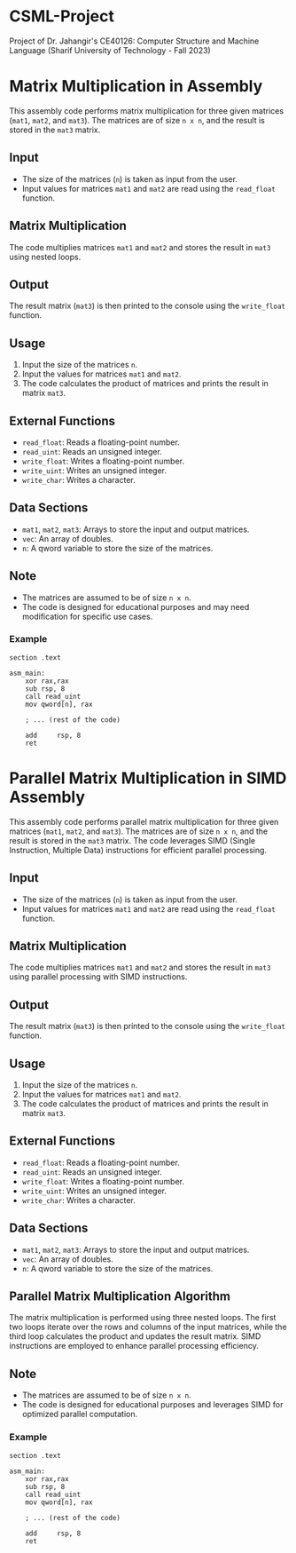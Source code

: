 # CSML-Project
Project of Dr. Jahangir's CE40126: Computer Structure and Machine Language (Sharif University of Technology - Fall 2023)

# Matrix Multiplication in Assembly

This assembly code performs matrix multiplication for three given matrices (`mat1`, `mat2`, and `mat3`). The matrices are of size `n x n`, and the result is stored in the `mat3` matrix.

## Input
- The size of the matrices (`n`) is taken as input from the user.
- Input values for matrices `mat1` and `mat2` are read using the `read_float` function.

## Matrix Multiplication
The code multiplies matrices `mat1` and `mat2` and stores the result in `mat3` using nested loops.

## Output
The result matrix (`mat3`) is then printed to the console using the `write_float` function.

## Usage
1. Input the size of the matrices `n`.
2. Input the values for matrices `mat1` and `mat2`.
3. The code calculates the product of matrices and prints the result in matrix `mat3`.

## External Functions
- `read_float`: Reads a floating-point number.
- `read_uint`: Reads an unsigned integer.
- `write_float`: Writes a floating-point number.
- `write_uint`: Writes an unsigned integer.
- `write_char`: Writes a character.

## Data Sections
- `mat1`, `mat2`, `mat3`: Arrays to store the input and output matrices.
- `vec`: An array of doubles.
- `n`: A qword variable to store the size of the matrices.

## Note
- The matrices are assumed to be of size `n x n`.
- The code is designed for educational purposes and may need modification for specific use cases.

### Example
```assembly
section .text

asm_main:
    xor rax,rax
    sub rsp, 8
    call read_uint
    mov qword[n], rax

    ; ... (rest of the code)

    add     rsp, 8
    ret
```
# Parallel Matrix Multiplication in SIMD Assembly

This assembly code performs parallel matrix multiplication for three given matrices (`mat1`, `mat2`, and `mat3`). The matrices are of size `n x n`, and the result is stored in the `mat3` matrix. The code leverages SIMD (Single Instruction, Multiple Data) instructions for efficient parallel processing.

## Input
- The size of the matrices (`n`) is taken as input from the user.
- Input values for matrices `mat1` and `mat2` are read using the `read_float` function.

## Matrix Multiplication
The code multiplies matrices `mat1` and `mat2` and stores the result in `mat3` using parallel processing with SIMD instructions.

## Output
The result matrix (`mat3`) is then printed to the console using the `write_float` function.

## Usage
1. Input the size of the matrices `n`.
2. Input the values for matrices `mat1` and `mat2`.
3. The code calculates the product of matrices and prints the result in matrix `mat3`.

## External Functions
- `read_float`: Reads a floating-point number.
- `read_uint`: Reads an unsigned integer.
- `write_float`: Writes a floating-point number.
- `write_uint`: Writes an unsigned integer.
- `write_char`: Writes a character.

## Data Sections
- `mat1`, `mat2`, `mat3`: Arrays to store the input and output matrices.
- `vec`: An array of doubles.
- `n`: A qword variable to store the size of the matrices.

## Parallel Matrix Multiplication Algorithm
The matrix multiplication is performed using three nested loops. The first two loops iterate over the rows and columns of the input matrices, while the third loop calculates the product and updates the result matrix. SIMD instructions are employed to enhance parallel processing efficiency.

## Note
- The matrices are assumed to be of size `n x n`.
- The code is designed for educational purposes and leverages SIMD for optimized parallel computation.

### Example
```assembly
section .text

asm_main:
    xor rax,rax
    sub rsp, 8
    call read_uint
    mov qword[n], rax

    ; ... (rest of the code)

    add     rsp, 8
    ret


